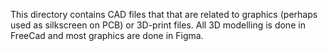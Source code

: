 This directory contains CAD files that that are related to graphics (perhaps used as silkscreen on PCB) or 3D-print files. All 3D modelling is done in FreeCad and most graphics are done in Figma.